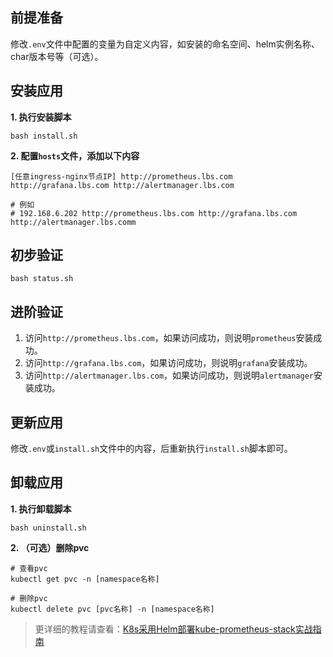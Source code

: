 前提准备
---

修改`.env`文件中配置的变量为自定义内容，如安装的命名空间、helm实例名称、char版本号等（可选）。

安装应用
---

**1. 执行安装脚本**

 ```shell
 bash install.sh
 ```

**2. 配置`hosts`文件，添加以下内容**

```
[任意ingress-nginx节点IP] http://prometheus.lbs.com http://grafana.lbs.com http://alertmanager.lbs.com

# 例如
# 192.168.6.202 http://prometheus.lbs.com http://grafana.lbs.com http://alertmanager.lbs.comm
```

初步验证
---

```shell
bash status.sh
```

进阶验证
---

1. 访问`http://prometheus.lbs.com`，如果访问成功，则说明`prometheus`安装成功。
2. 访问`http://grafana.lbs.com`，如果访问成功，则说明`grafana`安装成功。
3. 访问`http://alertmanager.lbs.com`，如果访问成功，则说明`alertmanager`安装成功。

更新应用
---

修改`.env`或`install.sh`文件中的内容，后重新执行`install.sh`脚本即可。

卸载应用
---

**1. 执行卸载脚本**

```shell
bash uninstall.sh
```

**2. （可选）删除pvc**

```shell
# 查看pvc
kubectl get pvc -n [namespace名称]

# 删除pvc
kubectl delete pvc [pvc名称] -n [namespace名称]
```

> 更详细的教程请查看：[K8s采用Helm部署kube-prometheus-stack实战指南](https://lbs.wiki/pages/9958a6cd/)
